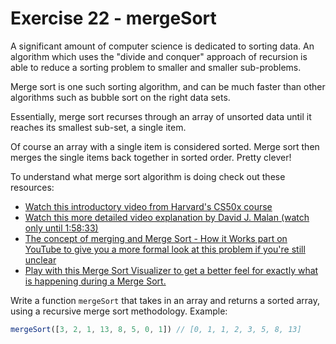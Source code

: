 # Exercise 22 - mergeSort

A significant amount of computer science is dedicated to sorting data. An algorithm which uses the "divide and conquer" approach
of recursion is able to reduce a sorting problem to smaller and smaller sub-problems.

Merge sort is one such sorting algorithm, and can be much faster than other algorithms such as bubble sort on the right data sets.

Essentially, merge sort recurses through an array of unsorted data until it reaches its smallest sub-set, a single item.

Of course an array with a single item is considered sorted. Merge sort then merges the single items back together in sorted order. Pretty clever!

To understand what merge sort algorithm is doing check out these resources:
- [Watch this introductory video from Harvard's CS50x course](https://www.youtube.com/watch?v=Ns7tGNbtvV4)
- [Watch this more detailed video explanation by David J. Malan (watch only until 1:58:33)](https://youtu.be/4oqjcKenCH8?t=6248)
- [The concept of merging and Merge Sort - How it Works part on YouTube to give you a more formal look at this problem if you're still unclear](https://youtu.be/mB5HXBb_HY8)
- [Play with this Merge Sort Visualizer to get a better feel for exactly what is happening during a Merge Sort.](https://www.hackerearth.com/practice/algorithms/sorting/merge-sort/visualize/)

Write a function `mergeSort` that takes in an array and returns a sorted array, using a recursive merge sort methodology. Example:

```javascript
mergeSort([3, 2, 1, 13, 8, 5, 0, 1]) // [0, 1, 1, 2, 3, 5, 8, 13]
```
